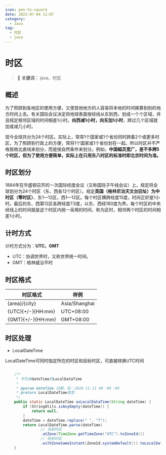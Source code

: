 ```yaml
---
icon: pen-to-square
date: 2023-07-04 11:07
category:
  - Java
tag:
  - 时区
  - java
---
```


# 时区

> 📌 **关键词：** java、时区

## 概述

为了照顾到各地区的使用方便，又使其他地方的人容易将本地的时间换算到别的地方时间上去。有关国际会议决定将地球表面按经线从东到西，划成一个个区域，并且规定相邻区域的时间相差1小时。**向西减1小时，向东加1小时**，跨过几个区域就加或减几小时。

现今全球共分为24个时区。实际上，常常1个国家或1个省份同时跨着2个或更多时区，为了照顾到行政上的方便，常将1个国家或1个省份划在一起。所以时区并不严格按南北直线来划分，而是按自然条件来划分。例如，**中国幅员宽广，差不多跨5个时区，但为了使用方便简单，实际上在只用东八时区的标准时即北京时间为准。**

## 时区划分

1884年在华盛顿召开的一次国际经度会议（又称国际子午线会议）上，规定将全球划分为24个时区（东、西各12个时区）。规定**英国（格林尼治天文台旧址）为中时区（零时区）**、东1—12区，西1—12区。每个时区横跨经度15度，时间正好是1小时。最后的东、西第12区各跨经度7.5度，以东、西经180度为界。每个时区的中央经线上的时间就是这个时区内统一采用的时间，称为区时，相邻两个时区的时间相差1小时。


## 计时方式

计时方式分为：**UTC、GMT**
* UTC：协调世界时，又称世界统一时间。
* GMT：格林威治平时

## 时区格式

|时区格式|样例|
|--|--|
|{area}/{city}|Asia/Shanghai|
|{UTC}{+/-}{HH:mm}|UTC+08:00|
|{GMT}{+/-}{HH:mm}|GMT+08:00|

## 时区处理

* LocalDateTime

LocalDateTime可同时指定所在的时区和目标时区，可直接转换UTC时间

```java

    /**
     * 字符串dateTime转LocalDataTime
     *
     * @param dateTime 日期，如：2020-11-11 09：00：00
     * @return LocalDateTime类型
     */
    public static LocalDateTime asLocalDataTime(String dateTime) {
        if (StringUtils.isAnyEmpty(dateTime)) {
            return null;
        }
        dateTime = dateTime.replace(" ", "T");
        return LocalDateTime.parse(dateTime)
                // 当前时区
                .atZone(TimeZone.getTimeZone("UTC").toZoneId())
                // 目标时区
                .withZoneSameInstant(ZoneId.systemDefault()).toLocalDateTime();
    }

```
